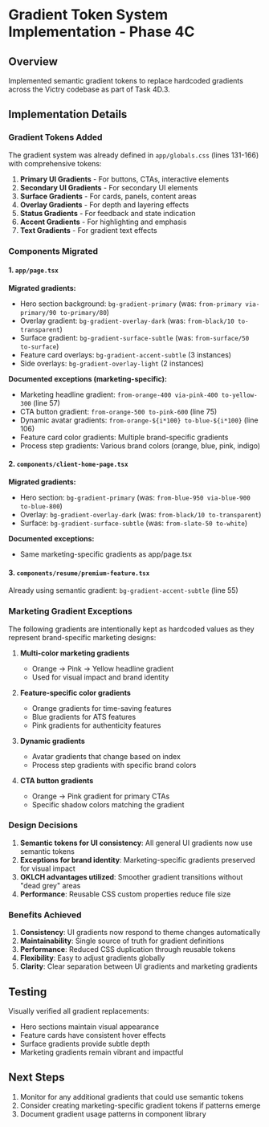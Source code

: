 # Gradient Token System Implementation - Phase 4C

## Overview

Implemented semantic gradient tokens to replace hardcoded gradients across the Victry codebase as part of Task 4D.3.

## Implementation Details

### Gradient Tokens Added

The gradient system was already defined in `app/globals.css` (lines 131-166) with comprehensive tokens:

1. **Primary UI Gradients** - For buttons, CTAs, interactive elements
2. **Secondary UI Gradients** - For secondary UI elements
3. **Surface Gradients** - For cards, panels, content areas
4. **Overlay Gradients** - For depth and layering effects
5. **Status Gradients** - For feedback and state indication
6. **Accent Gradients** - For highlighting and emphasis
7. **Text Gradients** - For gradient text effects

### Components Migrated

#### 1. `app/page.tsx`

**Migrated gradients:**
- Hero section background: `bg-gradient-primary` (was: `from-primary via-primary/90 to-primary/80`)
- Overlay gradient: `bg-gradient-overlay-dark` (was: `from-black/10 to-transparent`)
- Surface gradient: `bg-gradient-surface-subtle` (was: `from-surface/50 to-surface`)
- Feature card overlays: `bg-gradient-accent-subtle` (3 instances)
- Side overlays: `bg-gradient-overlay-light` (2 instances)

**Documented exceptions (marketing-specific):**
- Marketing headline gradient: `from-orange-400 via-pink-400 to-yellow-300` (line 57)
- CTA button gradient: `from-orange-500 to-pink-600` (line 75)
- Dynamic avatar gradients: `from-orange-${i*100} to-blue-${i*100}` (line 106)
- Feature card color gradients: Multiple brand-specific gradients
- Process step gradients: Various brand colors (orange, blue, pink, indigo)

#### 2. `components/client-home-page.tsx`

**Migrated gradients:**
- Hero section: `bg-gradient-primary` (was: `from-blue-950 via-blue-900 to-blue-800`)
- Overlay: `bg-gradient-overlay-dark` (was: `from-black/10 to-transparent`)
- Surface: `bg-gradient-surface-subtle` (was: `from-slate-50 to-white`)

**Documented exceptions:**
- Same marketing-specific gradients as app/page.tsx

#### 3. `components/resume/premium-feature.tsx`

Already using semantic gradient: `bg-gradient-accent-subtle` (line 55)

### Marketing Gradient Exceptions

The following gradients are intentionally kept as hardcoded values as they represent brand-specific marketing designs:

1. **Multi-color marketing gradients**
   - Orange → Pink → Yellow headline gradient
   - Used for visual impact and brand identity

2. **Feature-specific color gradients**
   - Orange gradients for time-saving features
   - Blue gradients for ATS features
   - Pink gradients for authenticity features

3. **Dynamic gradients**
   - Avatar gradients that change based on index
   - Process step gradients with specific brand colors

4. **CTA button gradients**
   - Orange → Pink gradient for primary CTAs
   - Specific shadow colors matching the gradient

### Design Decisions

1. **Semantic tokens for UI consistency**: All general UI gradients now use semantic tokens
2. **Exceptions for brand identity**: Marketing-specific gradients preserved for visual impact
3. **OKLCH advantages utilized**: Smoother gradient transitions without "dead grey" areas
4. **Performance**: Reusable CSS custom properties reduce file size

### Benefits Achieved

1. **Consistency**: UI gradients now respond to theme changes automatically
2. **Maintainability**: Single source of truth for gradient definitions
3. **Performance**: Reduced CSS duplication through reusable tokens
4. **Flexibility**: Easy to adjust gradients globally
5. **Clarity**: Clear separation between UI gradients and marketing gradients

## Testing

Visually verified all gradient replacements:
- Hero sections maintain visual appearance
- Feature cards have consistent hover effects
- Surface gradients provide subtle depth
- Marketing gradients remain vibrant and impactful

## Next Steps

1. Monitor for any additional gradients that could use semantic tokens
2. Consider creating marketing-specific gradient tokens if patterns emerge
3. Document gradient usage patterns in component library